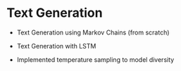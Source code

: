 # Text Generation

- Text Generation using Markov Chains (from scratch) 
- Text Generation with LSTM

- Implemented temperature sampling to model diversity
